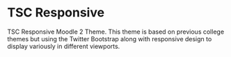 TSC Responsive
==============

TSC Responsive Moodle 2 Theme.  This theme is based on previous college themes but using the Twitter Bootstrap along with responsive design to display variously in different viewports.